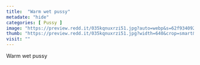 ```yaml
---
title:  "Warm wet pussy"
metadate: "hide"
categories: [ Pussy ]
image: "https://preview.redd.it/035kqnuxrzi51.jpg?auto=webp&s=62f9340920ac38cc7da2dc275a5c02c09bfabcc4"
thumb: "https://preview.redd.it/035kqnuxrzi51.jpg?width=640&crop=smart&auto=webp&s=8d86fc3feaec0353a7c057b98258cb455402550c"
visit: ""
---
```

Warm wet pussy
